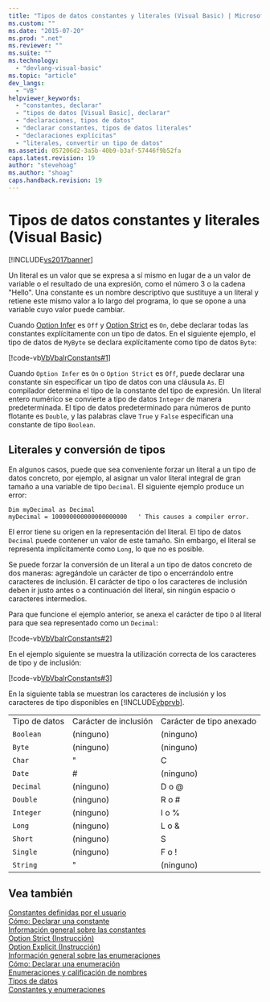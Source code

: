 ```yaml
---
title: "Tipos de datos constantes y literales (Visual Basic) | Microsoft Docs"
ms.custom: ""
ms.date: "2015-07-20"
ms.prod: ".net"
ms.reviewer: ""
ms.suite: ""
ms.technology: 
  - "devlang-visual-basic"
ms.topic: "article"
dev_langs: 
  - "VB"
helpviewer_keywords: 
  - "constantes, declarar"
  - "tipos de datos [Visual Basic], declarar"
  - "declaraciones, tipos de datos"
  - "declarar constantes, tipos de datos literales"
  - "declaraciones explícitas"
  - "literales, convertir un tipo de datos"
ms.assetid: 057206d2-3a5b-40b9-b3af-57446f9b52fa
caps.latest.revision: 19
author: "stevehoag"
ms.author: "shoag"
caps.handback.revision: 19
---
```

# Tipos de datos constantes y literales (Visual Basic)
[!INCLUDE[vs2017banner](../../../../visual-basic/developing-apps/includes/vs2017banner.md)]

Un literal es un valor que se expresa a sí mismo en lugar de a un valor de variable o el resultado de una expresión, como el número 3 o la cadena "Hello".  Una constante es un nombre descriptivo que sustituye a un literal y retiene este mismo valor a lo largo del programa, lo que se opone a una variable cuyo valor puede cambiar.  
  
 Cuando [Option Infer](../../../../visual-basic/language-reference/statements/option-infer-statement.md) es `Off` y [Option Strict](../../../../visual-basic/language-reference/statements/option-strict-statement.md) es `On`, debe declarar todas las constantes explícitamente con un tipo de datos.  En el siguiente ejemplo, el tipo de datos de `MyByte` se declara explícitamente como tipo de datos `Byte`:  
  
 [!code-vb[VbVbalrConstants#1](../../../../visual-basic/programming-guide/language-features/constants-enums/codesnippet/visualbasic/constant-and-literal-dat_1.vb)]  
  
 Cuando `Option Infer` es `On` o `Option Strict` es `Off`, puede declarar una constante sin especificar un tipo de datos con una cláusula `As`.  El compilador determina el tipo de la constante del tipo de expresión.  Un literal entero numérico se convierte a tipo de datos `Integer` de manera predeterminada.  El tipo de datos predeterminado para números de punto flotante es `Double`, y las palabras clave `True` y `False` especifican una constante de tipo `Boolean`.  
  
## Literales y conversión de tipos  
 En algunos casos, puede que sea conveniente forzar un literal a un tipo de datos concreto, por ejemplo, al asignar un valor literal integral de gran tamaño a una variable de tipo `Decimal`.  El siguiente ejemplo produce un error:  
  
```  
Dim myDecimal as Decimal  
myDecimal = 100000000000000000000   ' This causes a compiler error.  
```  
  
 El error tiene su origen en la representación del literal.  El tipo de datos `Decimal` puede contener un valor de este tamaño. Sin embargo, el literal se representa implícitamente como `Long`, lo que no es posible.  
  
 Se puede forzar la conversión de un literal a un tipo de datos concreto de dos maneras: agregándole un carácter de tipo o encerrándolo entre caracteres de inclusión.  El carácter de tipo o los caracteres de inclusión deben ir justo antes o a continuación del literal, sin ningún espacio o caracteres intermedios.  
  
 Para que funcione el ejemplo anterior, se anexa el carácter de tipo `D` al literal para que sea representado como un `Decimal`:  
  
 [!code-vb[VbVbalrConstants#2](../../../../visual-basic/programming-guide/language-features/constants-enums/codesnippet/visualbasic/constant-and-literal-dat_2.vb)]  
  
 En el ejemplo siguiente se muestra la utilización correcta de los caracteres de tipo y de inclusión:  
  
 [!code-vb[VbVbalrConstants#3](../../../../visual-basic/programming-guide/language-features/constants-enums/codesnippet/visualbasic/constant-and-literal-dat_3.vb)]  
  
 En la siguiente tabla se muestran los caracteres de inclusión y los caracteres de tipo disponibles en [!INCLUDE[vbprvb](../../../../csharp/programming-guide/concepts/linq/includes/vbprvb-md.md)].  
  
||||  
|-|-|-|  
|Tipo de datos|Carácter de inclusión|Carácter de tipo anexado|  
|`Boolean`|\(ninguno\)|\(ninguno\)|  
|`Byte`|\(ninguno\)|\(ninguno\)|  
|`Char`|"|C|  
|`Date`|\#|\(ninguno\)|  
|`Decimal`|\(ninguno\)|D o @|  
|`Double`|\(ninguno\)|R o \#|  
|`Integer`|\(ninguno\)|I o %|  
|`Long`|\(ninguno\)|L o &|  
|`Short`|\(ninguno\)|S|  
|`Single`|\(ninguno\)|F o \!|  
|`String`|"|\(ninguno\)|  
  
## Vea también  
 [Constantes definidas por el usuario](../../../../visual-basic/programming-guide/language-features/constants-enums/user-defined-constants.md)   
 [Cómo: Declarar una constante](../../../../visual-basic/programming-guide/language-features/constants-enums/how-to-declare-a-constant.md)   
 [Información general sobre las constantes](../../../../visual-basic/programming-guide/language-features/constants-enums/constants-overview.md)   
 [Option Strict \(Instrucción\)](../../../../visual-basic/language-reference/statements/option-strict-statement.md)   
 [Option Explicit \(Instrucción\)](../../../../visual-basic/language-reference/statements/option-explicit-statement.md)   
 [Información general sobre las enumeraciones](../../../../visual-basic/programming-guide/language-features/constants-enums/enumerations-overview.md)   
 [Cómo: Declarar una enumeración](../../../../visual-basic/programming-guide/language-features/constants-enums/how-to-declare-enumerations.md)   
 [Enumeraciones y calificación de nombres](../../../../visual-basic/programming-guide/language-features/constants-enums/enumerations-and-name-qualification.md)   
 [Tipos de datos](../../../../visual-basic/language-reference/data-types/data-type-summary.md)   
 [Constantes y enumeraciones](../../../../visual-basic/language-reference/constants-and-enumerations.md)